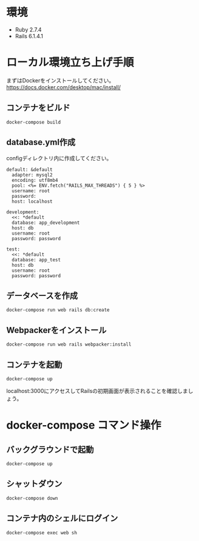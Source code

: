 # 環境
- Ruby 2.7.4
- Rails 6.1.4.1

# ローカル環境立ち上げ手順
まずはDockerをインストールしてください。
https://docs.docker.com/desktop/mac/install/

## コンテナをビルド
`docker-compose build`

## database.yml作成

configディレクトリ内に作成してください。

```
default: &default
  adapter: mysql2
  encoding: utf8mb4
  pool: <%= ENV.fetch("RAILS_MAX_THREADS") { 5 } %>
  username: root
  password:
  host: localhost

development:
  <<: *default
  database: app_development
  host: db
  username: root
  password: password

test:
  <<: *default
  database: app_test
  host: db
  username: root
  password: password
```

## データベースを作成
`docker-compose run web rails db:create`

## Webpackerをインストール
`docker-compose run web rails webpacker:install`

## コンテナを起動
`docker-compose up`

localhost:3000にアクセスしてRailsの初期画面が表示されることを確認しましょう。

# docker-compose コマンド操作

## バックグラウンドで起動
`docker-compose up`

## シャットダウン
`docker-compose down`

## コンテナ内のシェルにログイン
`docker-compose exec web sh`
